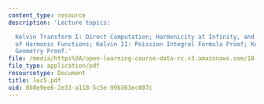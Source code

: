 ```yaml
---
content_type: resource
description: 'Lecture topics:

  Kelvin Transform I: Direct Computation; Harmonicity at Infinity, and Decay Rates
  of Harmonic Functions; Kelvin II: Poission Integral Formula Proof; Kelvin III: Conformal
  Geometry Proof.'
file: /media/https%3A/open-learning-course-data-rc.s3.amazonaws.com/18-156-differential-analysis-spring-2004/8b0e9ee62e33a1185c5e99b363ec007c_lec5.pdf
file_type: application/pdf
resourcetype: Document
title: lec5.pdf
uid: 8b0e9ee6-2e33-a118-5c5e-99b363ec007c
---
```

